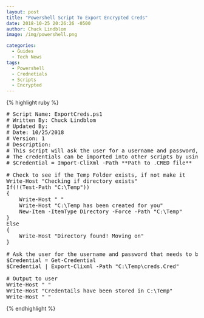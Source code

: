 ```yaml
---
layout: post
title: "Powershell Script To Export Encrypted Creds"
date: 2018-10-25 20:26:26 -0500
author: Chuck Lindblom
image: /img/powershell.png

categories:
  - Guides
  - Tech News
tags:
  - Powershell
  - Crednetials
  - Scripts
  - Encrypted
---
```


{% highlight ruby %}
<pre class="brush: powershell; title: ; notranslate" title="">
# Script Name: ExportCreds.ps1
# Written By: Chuck Lindblom
# Updated By:
# Date: 10/25/2018
# Version: 1
# Description: 
# This script will ask the user for a username and password, and store that information in an encrypted .CRED file in C:\Temp
# The credentials can be imported into other scripts by using the following
# $Credential = Import-CliXml -Path **Path to .CRED file**

# Check to see if the Temp Folder exists, if not make it
Write-Host "Checking if directory exists"
If(!(Test-Path "C:\Temp"))
{
    Write-Host " "
    Write-Host "C:\Temp has been created for you"
    New-Item -ItemType Directory -Force -Path "C:\Temp"
}
Else
{
    Write-Host "Directory found! Moving on"
}

# Ask the user for the username and password that needs to be exported
$Credential = Get-Credential
$Credential | Export-Clixml -Path "C:\Temp\creds.Cred"

# Output to user
Write-Host " "
Write-Host "Credentails have been stored in C:\Temp"
Write-Host " "
</pre>

{% endhighlight %}
